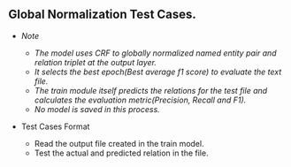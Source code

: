 ## Global Normalization Test Cases.

* *Note*
    * *The model uses CRF to globally normalized named entity pair and relation triplet at the output layer.*
    * *It selects the best epoch(Best average f1 score) to evaluate the text file.*
    * *The train module itself predicts the relations for the test file and calculates the evaluation metric(Precision, Recall and F1).*
    * *No model is saved in this process.*
    
* Test Cases Format
    * Read the output file created in the train model.
    * Test the actual and predicted relation in the file.